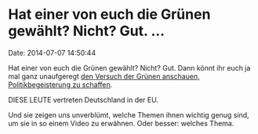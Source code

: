 Hat einer von euch die Grünen gewählt? Nicht? Gut. \...
=======================================================

Date: 2014-07-07 14:50:44

Hat einer von euch die Grünen gewählt? Nicht? Gut. Dann könnt ihr euch
ja mal ganz unaufgeregt [den Versuch der Grünen anschauen,
Politikbegeisterung zu
schaffen](https://www.youtube.com/watch?v=XRNkVSuvNC4).

DIESE LEUTE vertreten Deutschland in der EU.

Und sie zeigen uns unverblümt, welche Themen ihnen wichtig genug sind,
um sie in so einem Video zu erwähnen. Oder besser: welches Thema.
